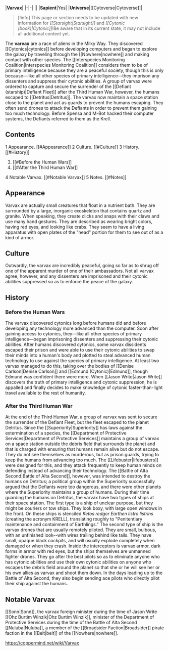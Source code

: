 |**Varvax**|
|-|-|
||
|**Sapient**|Yes|
|**Universe**|[[Cytoverse\|Cytoverse]]|

> [!info] This page or section needs to be updated with new information for *[[Starsight\|Starsight]]* and *[[Cytonic (book)\|Cytonic]]*!Be aware that in its current state, it may not include all additional content yet.

The **varvax** are a race of aliens in the Milky Way. They discovered [[Cytonics\|cytonics]] before developing computers and began to explore the galaxy by traveling through the [[Nowhere\|nowhere]] and making contact with other species. The [[Interspecies Monitoring Coalition\|Interspecies Monitoring Coalition]] considers them to be of primary intelligence because they are a peaceful society, though this is only because—like all other species of primary intelligence—they imprison any dissenters and suppress their cytonic abilities.
A group of varvax were ordered to capture and secure the surrender of the [[Defiant (starship)\|Defiant Fleet]] after the Third Human War, however, the humans escaped to [[Detritus\|Detritus]]. The varvax now maintain a space station close to the planet and act as guards to prevent the humans escaping. They often send drones to attack the Defiants in order to prevent them gaining too much technology.  Before Spensa and M-Bot hacked their computer systems, the Defiants referred to them as the Krell.

## Contents

1 Appearance. [[#Appearance]] 
2 Culture. [[#Culture]] 
3 History. [[#History]] 

3. [[#Before the Human Wars]] 
3. [[#After the Third Human War]] 


4 Notable Varvax. [[#Notable Varvax]] 
5 Notes. [[#Notes]] 


## Appearance
Varvax are actually small creatures that float in a nutrient bath. They are surrounded by a large, inorganic exoskeleton that contains quartz and granite. When speaking, they create clicks and snaps with their claws and use many hand gestures. They are described as wearing bright colors, having red eyes, and looking like crabs. They seem to have a living apparatus with open plates of the "head" portion for them to see out of as a kind of armor.

## Culture
Outwardly, the varvax are incredibly peaceful, going so far as to shrug off one of the apparent murder of one of their ambassadors. Not all varvax agree, however, and any dissenters are imprisoned and their cytonic abilities suppressed so as to enforce the peace of the galaxy.

## History
### Before the Human Wars
The varvax discovered cytonics long before humans did and before developing any technology more advanced than the computer. Soon after gaining access to cytonics, they—like all other species of primary intelligence—began imprisoning dissenters and suppressing their cytonic abilities.
After humans discovered cytonics, some varvax dissidents escaped their prison and were able to use their cytonic abilities to swap their minds into a human's body and plotted to steal advanced human technology to use against the species of primary intelligence. At least two varvax managed to do this, taking over the bodies of [[Denise Carlson\|Denise Carlson]] and [[Edmund (Cytonic)\|Edmund]], though Edmund was confident there were more. When [[Jason Write\|Jason Write]] discovers the truth of primary intelligence and cytonic suppression, he is appalled and finally decides to make knowledge of cytonic faster-than-light travel available to the rest of humanity.

### After the Third Human War
At the end of the Third Human War, a group of varvax was sent to secure the surrender of the Defiant Fleet, but the fleet escaped to the planet Detritus. Since the [[Superiority\|Superiority]] has laws against the extermination of a species, the [[Department of Protective Services\|Department of Protective Services]] maintains a group of varvax on a space station outside the debris field that surrounds the planet and that is charged with ensuring that humans remain alive but do not escape. They do not see themselves as murderous, but as prison guards, trying to keep the humans from advancing too much. The [[Lifebuster\|lifebusters]] were designed for this, and they attack frequently to keep human minds on defending instead of advancing their technology. The [[Battle of Alta Second\|Battle of Alta Second]], however, was intended to destroy the humans on Detritus; a political group within the Superiority successfully argued that the Defiants were too dangerous, and there were other planets where the Superiority maintains a group of humans.
During their time guarding the humans on Detritus, the varvax have two types of ships at their space station. The first type is a ship of unclear purpose, but they might be couriers or tow ships. They look boxy, with large open windows in the front. On these ships is stenciled *Ketos redgor Earthen listro listrins* (creating the acronym KRELL), translating roughly to "Penitentiary maintenance and containment of Earthlings." The second type of ship is the varvax drones that are usually remotely piloted. They are small, bulbous, with an unfinished look--with wires trailing behind like tails. They have small, opaque black cockpits, and will usually explode completely when damaged or when they crash. Inside the interceptors is varvax armor, dark forms in armor with red eyes, but the ships themselves are unmanned fighter drones. They go after the best pilots so as to eliminate anyone who has cytonic abilities and use their own cytonic abilities on anyone who escapes the debris field around the planet so that she or he will see her or his own allies as varvax and shoot them down. In the days leading up to the Battle of Alta Second, they also begin sending ace pilots who directly pilot their ship against the humans.

## Notable Varvax
[[Sonn\|Sonn]], the varvax foreign minister during the time of Jason Write
[[Ohz Burtim Winzik\|Ohz Burtim Winzik]], minister of the Department of Protective Services during the time of the Battle of Alta Second
[[Nuluba\|Nuluba]], a member of the [[Broadsider Faction\|Broadsider]] pirate faction in the [[Belt\|belt]] of the [[Nowhere\|nowhere]].


https://coppermind.net/wiki/Varvax
